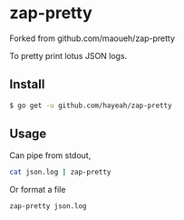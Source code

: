 # zap-pretty

Forked from github.com/maoueh/zap-pretty

To pretty print lotus JSON logs.

## Install

```sh
$ go get -u github.com/hayeah/zap-pretty
```

## Usage

Can pipe from stdout,

```sh
cat json.log | zap-pretty
```

Or format a file

```sh
zap-pretty json.log
```

